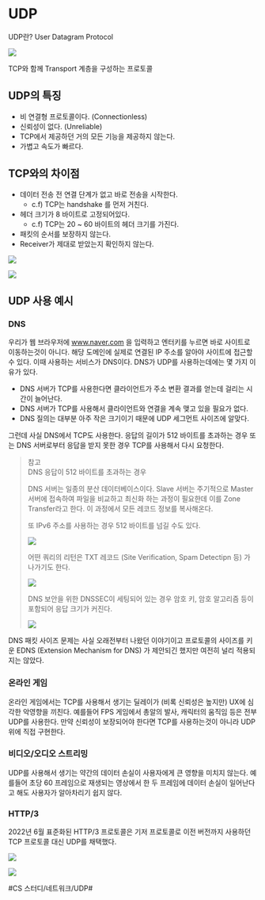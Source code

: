 # UDP
UDP란? User Datagram Protocol

![](README/tcp-ip-layers.jpg)

TCP와 함께 Transport 계층을 구성하는 프로토콜

## UDP의 특징
* 비 연결형 프로토콜이다. (Connectionless)
* 신뢰성이 없다. (Unreliable)
* TCP에서 제공하던 거의 모든 기능을 제공하지 않는다.
* 가볍고 속도가 빠르다.

## TCP와의 차이점
* 데이터 전송 전 연결 단계가 없고 바로 전송을 시작한다.
	* c.f) TCP는 handshake 를 먼저 거친다.
* 헤더 크기가 8 바이트로 고정되어있다.
	* c.f) TCP는 20 ~ 60 바이트의 헤더 크기를 가진다.
* 패킷의 순서를 보장하지 않는다.
* Receiver가 제대로 받았는지 확인하지 않는다.

![](README/tcp-header.png)

![](README/udp-header.png)

## UDP 사용 예시
### DNS
우리가 웹 브라우저에 www.naver.com 을 입력하고 엔터키를 누르면 바로 사이트로 이동하는것이 아니다. 해당 도메인에 실제로 연결된 IP 주소를 알아야 사이트에 접근할 수 있다. 이때 사용하는 서비스가 DNS이다. DNS가 UDP를 사용하는데에는 몇 가지 이유가 있다.

* DNS 서버가 TCP를 사용한다면 클라이언트가 주소 변환 결과를 얻는데 걸리는 시간이 늘어난다.
* DNS 서버가 TCP를 사용해서 클라이언트와 연결을 계속 맺고 있을 필요가 없다.
* DNS 질의는 대부분 아주 작은 크기이기 때문에 UDP 세그먼트 사이즈에 알맞다.

그런데 사실 DNS에서 TCP도 사용한다.  응답의 길이가 512 바이트를 초과하는 경우 또는 DNS 서버로부터 응답을 받지 못한 경우 TCP를 사용해서 다시 요청한다.

> 참고  
> DNS 응답이 512 바이트를 초과하는 경우  
>   
> DNS 서버는 일종의 분산 데이터베이스이다.  Slave 서버는 주기적으로 Master 서버에 접속하여 파일을 비교하고 최신화 하는 과정이 필요한데 이를 Zone Transfer라고 한다. 이 과정에서 모든 레코드 정보를 복사해온다.  
>   
> 또 IPv6 주소를 사용하는 경우 512 바이트를 넘길 수도 있다.  
>   
>   ![](README/dsrc-dns-security-center-faq-dns-querying.jpg.webp)  
>   
> 어떤 쿼리의 리턴은 TXT 레코드 (Site Verification, Spam Detectipn 등) 가 나가기도 한다.  
>   
>   ![](README/dsrc-dns-security-center-faq-dns-querying-spam-detection.jpg.webp)  
>   
> DNS 보안을 위한 DNSSEC이 세팅되어 있는 경우 암호 키, 암호 알고리즘 등이 포함되어 응답 크기가 커진다.  
>   
>   ![](README/dsrc-dns-security-center-faq-dns-querying-cryptographic-keys.jpg.webp)  
>   

DNS 패킷 사이즈 문제는 사실 오래전부터 나왔던 이야기이고 프로토콜의 사이즈를 키운 EDNS (Extension Mechanism for DNS) 가 제안되긴 했지만 여전히 널리 적용되지는 않았다.


### 온라인 게임
온라인 게임에서는 TCP를 사용해서 생기는 딜레이가 (비록 신뢰성은 높지만) UX에 심각한 악영향을 끼친다. 예를들어 FPS 게임에서 총알의 발사, 캐릭터의 움직임 등은 전부 UDP를 사용한다. 만약 신뢰성이 보장되어야 한다면 TCP를 사용하는것이 아니라 UDP 위에 직접 구현한다.

### 비디오/오디오 스트리밍
UDP를 사용해서 생기는 약간의 데이터 손실이 사용자에게 큰 영향을 미치지 않는다. 예를들어 초당 60 프레임으로 재생되는 영상에서 한 두 프레임에 데이터 손실이 일어난다고 해도 사용자가 알아차리기 쉽지 않다.

### HTTP/3
2022년 6월 표준화된 HTTP/3 프로토콜은 기저 프로토콜로 이전 버전까지 사용하던 TCP 프로토콜 대신 UDP를 채택했다. 

![](README/tcp-tls.png)

![](README/http-request-over-quic@2x.png)


#CS 스터디/네트워크/UDP#